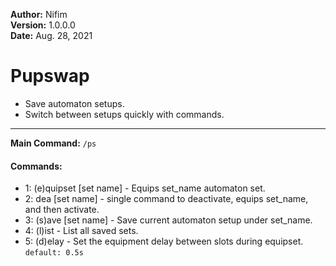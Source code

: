 **Author:** Nifim<br>
**Version:** 1.0.0.0<br>
**Date:** Aug. 28, 2021<br>

# Pupswap #

* Save automaton setups.
* Switch between setups quickly with commands.

----

**Main Command:** `/ps`

#### Commands: ####
* 1: (e)quipset [set name] - Equips set_name automaton set.
* 2: dea [set name]        - single command to deactivate, equips set_name, and then activate.
* 3: (s)ave [set name]     - Save current automaton setup under set_name.
* 4: (l)ist                - List all saved sets.
* 5: (d)elay               - Set the equipment delay between slots during equipset. `default: 0.5s`
